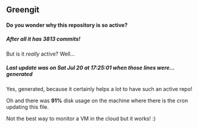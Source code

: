 ## Greengit

#### Do you wonder why this repository is so active?

##### After all it has 3813 commits!

But is it *really* active? Well...

##### Last update was on Sat Jul 20 at 17:25:01 when those lines were... generated

Yes, generated, because it certainly helps a lot to have such an active repo!

Oh and there was **91%** disk usage on the machine
where there is the cron updating this file.

Not the best way to monitor a VM in the cloud but it works! :)
